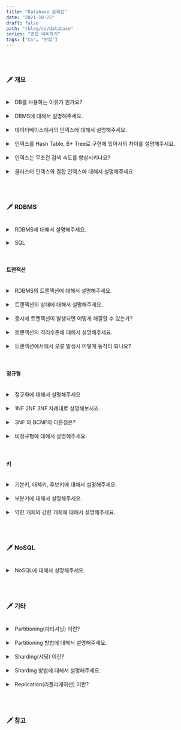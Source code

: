```yaml
---
title: "Database 문제집"
date: "2021-10-25"
draft: false
path: "/blog/cs/database"
series: "면접 대비하기"
tags: ["CS", "면접"]
---
```


<br>
<br>


### 🗡 개요

<br>

<details>
<summary>&nbsp; DB를 사용하는 이유가 뭔가요?</summary>
<p>

- 어플리케이션으로 부터의 독립
- 데이터 무결성
  - 동시 접근 제어

</p>
</details>

<br>

<details>
<summary>&nbsp; DBMS에 대해서 설명해주세요.</summary>
<p>

- DB Manage System
- 인덱스
- 트랜잭션 (동시 접근)

</p>
</details>

<br>

<details>
<summary>&nbsp; 데이터베이스에서의 인덱스에 대해서 설명해주세요.</summary>
<p>

- 추가공간, 검색속도
- 주소위치-값 매핑, 정렬,
- Hash Table, B+ Tree

</p>
</details>

<br>

<details>
<summary>&nbsp; 인덱스를 Hash Table, B+ Tree로 구현에 있어서의 차이를 설명해주세요.</summary>
<p>

- 값에 대한 비교
- O(1) O(Log(n))

</p>
</details>

<br>

<details>
<summary>&nbsp; 인덱스는 무조건 검색 속도를 향상시키나요?</summary>
<p>

- 아니다
  - 해당 secondary 인덱스에 대한 질의가 전체 데이터의 20% 이상을 리턴하게 되는 경우, 인덱스를 활용하지 않는 full table scan이 더 효율적이다.
  - Secondary index 탐색 → Primary index 탐색 → RID로 실제 데이터에 접근한다.
- 쿼리옵티마이저
  - 위 경우를 판단하고, 인덱스를 사용한 검색을 수행할지 말지 결정

</p>
</details>

<br>

<details>
<summary>&nbsp; 클러스터 인덱스와 결합 인덱스에 대해서 설명해주세요.</summary>
<p>

- 비슷한 데이터 인접
- 2개이상의 칼럼

</p>
</details>

<br>

<br>
<br>

### 🗡 RDBMS

<br>

<details>
<summary>&nbsp; RDBMS에 대해서 설명해주세요.</summary>
<p>

- 테이블간의 관계를 갖음
- SQL, Query

</p>
</details>

<br>

<details>
<summary>&nbsp; SQL</summary>
<p>

- 데이터가 고정된 열과 행을 가지고 있는 테이블

</p>
</details>

<br>

<br>

#### 트랜잭션

<br>

<details>
<summary>&nbsp; RDBMS의 트랜잭션에 대해서 설명해주세요.</summary>
<p>

- DB의 상태를 변화시키는 일련의 연산
- ACID
  - 원자성
  - 일관성 (Consistency)
  - 독립성
  - 지속성

</p>
</details>

<br>

<details>
<summary>&nbsp; 트랜잭션의 상태에 대해서 설명해주세요.</summary>
<p>

![트랜잭션 상태](https://img1.daumcdn.net/thumb/R1280x0/?scode=mtistory2&fname=https%3A%2F%2Fblog.kakaocdn.net%2Fdn%2FCWSqM%2FbtqLlBbdCmE%2FuChTYZXD1wgWI9vvJ1kTn1%2Fimg.png)

- 부분 완료
  - 트랜잭션 연산을 실행했지만 commit 직전인 상태

</p>
</details>

<br>

<details>
<summary>&nbsp; 동시에 트랜잭션이 발생되면 어떻게 해결할 수 있는가?</summary>
<p>

- Lock을 사용하여 쓰레드를 직렬화 (Lock을 가진 트랜잭션이 동작을 수행)

</p>
</details>

<br>

<details>
<summary>&nbsp; 트랜잭션의 격리수준에 대해서 설명해주세요.</summary>
<p>

- 여러 트랜잭션이 처리될 때, 트랜잭션끼리 얼마나 서로 고립시킬지 정한 수준 (동시처리 성능과 trade-off)

<br>

`READ UNCOMMITTED`
  - 한 트랜잭션에서 커밋하지 않은 데이타에 다른 트랜잭션이 접근 
  - Dirty Read, Non-Repeatable Read, Phantom Read
`READ COMMITTED`
  - 커밋이 완료된 데이타만 읽을 수 있다.
  - Non-Repeatable Read, Phantom Read
`REPEATABLE READ`
  - Phantom Read
`SERIALIZABLE`
  -  INSERT 문제

<br>

발생되는 문제
- Dirty Read
  - T1가 최종 커밋 전에 T2가 해당 데이터를 읽는 것.
- Non-Repeatable Read
  - T1에서 Read할 때 T2에서 변경하면 T1은 변경된 데이터를 읽게 된다.
- Phantom Read


- [참고](https://velog.io/@sa1341/트랜잭션-격리-수준Isolation-Level이란)

</p>
</details>

<br>

<details>
<summary>&nbsp; 트랜잭션에서에서 오류 발생시 어떻게 동작이 되나요?</summary>
<p>

- rollback
  - 모든 연산을 취소(Undo)하는 연산
- save point
  - 지정한 point까지 트랜잭션을 부분 취소할 수 있다.

</p>
</details>

<br>


<br>

#### 정규형

<br>

<details>
<summary>&nbsp; 정규화에 대해서 설명해주세요</summary>
<p>

- 함수의 종속성 이론
- 테이블 규칙, 무결성, 중복성
- 테이블을 분리

</p>
</details>

<br>


<details>
<summary>&nbsp; 1NF 2NF 3NF 차례대로 설명해보시죠.</summary>
<p>

1NF
  - 원자값 
  ![image](https://user-images.githubusercontent.com/65283190/140326711-76d43bb1-d855-49da-98ed-fa7679d955a9.png)
  ![image](https://user-images.githubusercontent.com/65283190/140326780-3a082072-b692-4818-8820-243fe233e6e1.png)

2NF
  - 완전 함수적 종속
  ![image](https://user-images.githubusercontent.com/65283190/140326943-3bc07909-cf7f-4278-bd1e-5317454cdc9c.png)
  ![image](https://user-images.githubusercontent.com/65283190/140326999-b3e81b6f-176f-4820-8b21-e590af4993a2.png)

3NF
  - 이행적 함수 종속
  - 학번 -> 학과 로 착각 될 수 있음
  ![image](https://user-images.githubusercontent.com/65283190/140327117-9e7a37bd-31d2-4958-a843-46ac1b123c3d.png)
  ![image](https://user-images.githubusercontent.com/65283190/140327164-dc387222-5ae7-420b-932e-63e7fb6b33fd.png)

[참고](https://minimax95.tistory.com/49)

</p>
</details>

<br>


<details>
<summary>&nbsp; 3NF 와 BCNF의 다른점은? </summary>
<p>

- 결정자(지정자)가 모두 후보키
  - 함수 종속 관계를 유지시키는 것
  ![image](https://user-images.githubusercontent.com/65283190/140328809-92ffc758-531f-4dd2-9bc3-964ca110d44d.png)
  ![image](https://user-images.githubusercontent.com/65283190/140328920-9d76b81e-0b10-4502-abb0-1ec3654a274c.png)


</p>
</details>

<br>

<details>
<summary>&nbsp; 비정규형에 대해서 설명해주세요.</summary>
<p>

- 데이터의 무결성을 떨어트리는 대신 데이터베이스의 **읽기성능을 향상**
  - JOIN X
  - CUD 성능 저하, 데이터 중복, 유지보수와 확장성
  - 역정규화, Entity 합체, Entity 분해

</p>
</details>

<br>

<br>

#### 키

<br>

<details>
<summary>&nbsp; 기본키, 대체키, 후보키에 대해서 설명해주세요.</summary>
<p>

- 후보키 = 키본키 + 대체키
- 튜플을 유일하게 식별할 수 있는 최소한의 속성의 집합
- 값 중복 X, null X

</p>
</details>

<br>


<details>
<summary>&nbsp; 부분키에 대해서 설명해주세요.</summary>
<p>

- 약한 개체의 기본키

</p>
</details>

<br>

<details>
<summary>&nbsp; 약한 개체와 강한 개체에 대해서 설명해주세요.</summary>
<p>

|           |                                               |
| --------- | --------------------------------------------- |
| 강한 개체 | 누구에게도 지배되지 않는 독립적인 개체 (주체) |
| 약한 개체 | 다른 개체의 존재 여부에 달려있는 개체 (관계)  |

- 식별 관계, 비식별 관계

</p>
</details>

<br>


<br>
<br>

### 🗡 NoSQL

<br>

<details>
<summary>&nbsp; NoSQL에 대해서 설명해주세요.</summary>
<p>

- Not only SQL
- 비정형 데이터,

</p>
</details>

<br>

<br>
<br>

### 🗡 기타

<br>

<details>
<summary>&nbsp; Partitioning(파티셔닝) 이란?</summary>
<p>

- 큰 Table이나 인덱스를 관리하기 쉬운 단위로 분리하는 방법
- 가용성, 관리용이성, 성능 (쿼리 분산)
- Join, 테이블과 인덱스를 같이 Partitioning

</p>
</details>

<br>

<details>
<summary>&nbsp; Partitioning 방법에 대해서 설명해주세요.</summary>
<p>

- 분할 기준
  |           |                                                |
  | --------- | ---------------------------------------------- |
  | Range     | 연속적인 숫자 기준으로 Partitioning (ex. 월별) |
  | List      | 키의 값을 통해 분류(ex. 지역으로 묶음)         |
  | Hash      | hash를 통해 균일하게                           |
  | Composite | 위의 기술을 결합시킴                           |
- 방법
  - Horizontal
    - 테이블 스키마에 변동은 없음
    - 하나의 서버가 고장나게 되면 데이터의 무결성 깨질 수 있음
  - Vertical
    -  이미 정규화된 Data를 분리
    -  자주 사용하는 컬럼등을 분리시켜 성능을 향상
- [참고](https://gmlwjd9405.github.io/2018/09/24/db-partitioning.html)

</p>
</details>

<br>


<details>
<summary>&nbsp; Sharding(샤딩) 이란?</summary>
<p>

- 데이터 -> 여러 DB에 저장 (Horizontal Partitioning)
- DB 트래픽 분산 
- 프로그래밍 복잡도 up

</p>
</details>

<br>

<details>
<summary>&nbsp; Sharding 방법에 대해서 설명해주세요.</summary>
<p>

- Module
  - PK % DB수
  - 데이터가 균일하게 분산
  - DB 증설시 인덱스를 재정렬 해야 함
- Range
  - PK 범위
  - 활성 계정에 따라 데이터가 몰릴 수 있음 (ex. 옛 유저가 1번 DB에 몰림)
- [참고](https://techblog.woowahan.com/2687/)

</p>
</details>

<br>

<details>
<summary>&nbsp; Replication(리플리케이션) 이란?</summary>
<p>

- Query 분산
- `Master / Slave` 
  - 여러 DBMS 시스템
  - `Slave` -> select 
  - `Master` -> insert, update, delete
- Master에서 발생한 DB 변동을 Slave 들에게 적용시킨다.
  - 성공한 query 전달
  - 변동된 데이터 전달
  - 위 방법을 결함시킬 수도 있음
  
![이미지](https://nesoy.github.io/assets/posts/20180216/3.png)

</p>  
</details>

<br>


<br>
<br>

### 🗡 참고
